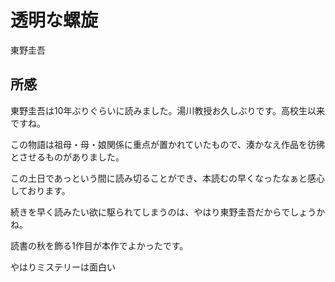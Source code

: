 # 透明な螺旋

東野圭吾

## 所感

東野圭吾は10年ぶりぐらいに読みました。湯川教授お久しぶりです。高校生以来ですね。

この物語は祖母・母・娘関係に重点が置かれていたもので、湊かなえ作品を彷彿とさせるものがありました。

この土日であっという間に読み切ることができ、本読むの早くなったなぁと感心しております。

続きを早く読みたい欲に駆られてしまうのは、やはり東野圭吾だからでしょうかね。

読書の秋を飾る1作目が本作でよかったです。

やはりミステリーは面白い